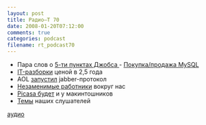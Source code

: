 ```yaml
---
layout: post
title: Радио–Т 70
date: 2008-01-20T07:12:00
comments: true
categories: podcast
filename: rt_podcast70
---
```


- Пара слов о [5-ти пунктах Джобса
](http://protusi.ru/itogi-macworld-conference-expo-2008/) - [Покупка/продажа MySQL](http://business.compulenta.ru/345168/)
- [IT-разборки](http://www.cnews.ru/news/top/index.shtml?2008/01/11/282717) ценой в 2,5 года
- AOL [запустил](http://habrahabr.ru/blog/im/34177.html) jabber-протокол
- [Незаменимые работники](http://habrahabr.ru/blog/arbeit/33722.html) вокруг нас
- [Picasa будет](http://soft.compulenta.ru/345273/) и у макинтошников
- [Темы](http://radio-t.com/temi_dlja_vipuskov/radio%e2%80%93t-70/) наших слушателей

[аудио](http://cdn.radio-t.com/rt_podcast70.mp3)
<audio src="http://cdn.radio-t.com/rt_podcast70.mp3" preload="none"></audio>

